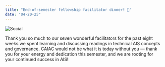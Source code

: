 ```yaml
---
title: "End-of-semester fellowship facilitator dinner! 🍜"
date: "04-20-25"
---
```


![Social](/news/fellowship_dinner.jpg)

Thank you so much to our seven wonderful facilitators for the past eight weeks we spent learning and discussing readings in technical AIS concepts and governance. CAIAC would not be what it is today without you — thank you for your energy and dedication this semester, and we are rooting for your continued success in AIS!